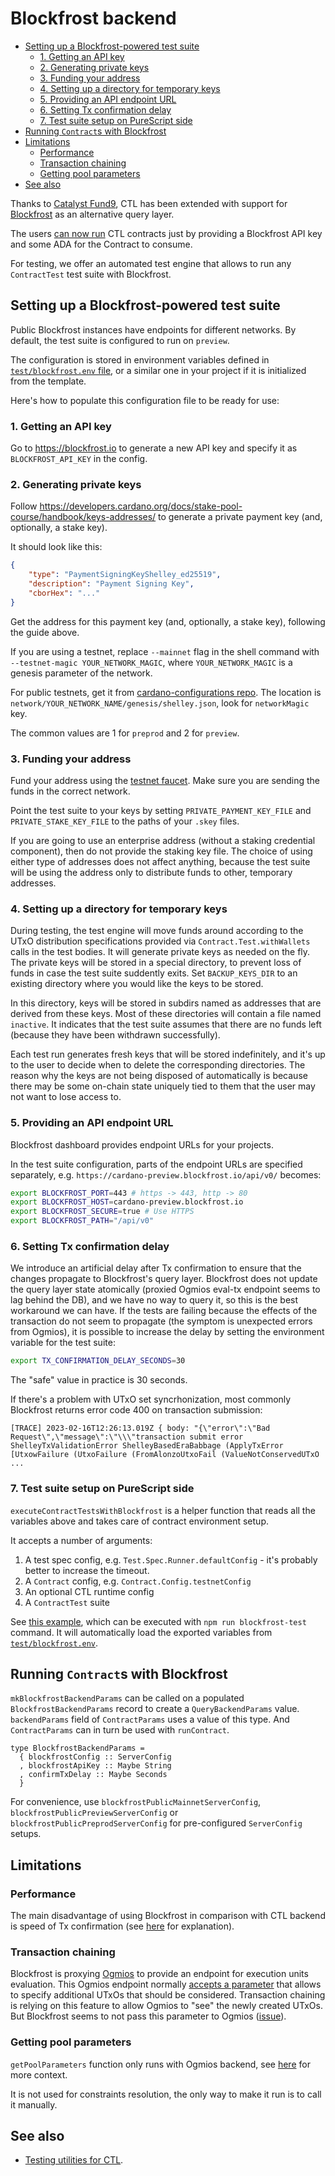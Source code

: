 # Blockfrost backend

<!-- START doctoc generated TOC please keep comment here to allow auto update -->
<!-- DON'T EDIT THIS SECTION, INSTEAD RE-RUN doctoc TO UPDATE -->

- [Setting up a Blockfrost-powered test suite](#setting-up-a-blockfrost-powered-test-suite)
  - [1. Getting an API key](#1-getting-an-api-key)
  - [2. Generating private keys](#2-generating-private-keys)
  - [3. Funding your address](#3-funding-your-address)
  - [4. Setting up a directory for temporary keys](#4-setting-up-a-directory-for-temporary-keys)
  - [5. Providing an API endpoint URL](#5-providing-an-api-endpoint-url)
  - [6. Setting Tx confirmation delay](#6-setting-tx-confirmation-delay)
  - [7. Test suite setup on PureScript side](#7-test-suite-setup-on-purescript-side)
- [Running `Contract`s with Blockfrost](#running-contracts-with-blockfrost)
- [Limitations](#limitations)
  - [Performance](#performance)
  - [Transaction chaining](#transaction-chaining)
  - [Getting pool parameters](#getting-pool-parameters)
- [See also](#see-also)

<!-- END doctoc generated TOC please keep comment here to allow auto update -->

Thanks to [Catalyst Fund9](https://cardano.ideascale.com/c/idea/420791), CTL has been extended with support for [Blockfrost](https://blockfrost.io/) as an alternative query layer.

The users [can now run](#running-contracts-with-blockfrost) CTL contracts just by providing a Blockfrost API key and some ADA for the Contract to consume.

For testing, we offer an automated test engine that allows to run any `ContractTest` test suite with Blockfrost.

## Setting up a Blockfrost-powered test suite

Public Blockfrost instances have endpoints for different networks. By default, the test suite is configured to run on `preview`.

The configuration is stored in environment variables defined in [`test/blockfrost.env` file](../test/blockfrost.env), or a similar one in your project if it is initialized from the template.

Here's how to populate this configuration file to be ready for use:

### 1. Getting an API key

Go to https://blockfrost.io to generate a new API key and specify it as `BLOCKFROST_API_KEY` in the config.

### 2. Generating private keys

Follow https://developers.cardano.org/docs/stake-pool-course/handbook/keys-addresses/ to generate a private payment key (and, optionally, a stake key).

It should look like this:

```json
{
    "type": "PaymentSigningKeyShelley_ed25519",
    "description": "Payment Signing Key",
    "cborHex": "..."
}
```

Get the address for this payment key (and, optionally, a stake key), following the guide above.

If you are using a testnet, replace `--mainnet` flag in the shell command with
`--testnet-magic YOUR_NETWORK_MAGIC`, where `YOUR_NETWORK_MAGIC` is a genesis
parameter of the network.

For public testnets, get it from [cardano-configurations repo](https://github.com/input-output-hk/cardano-configurations). The location is `network/YOUR_NETWORK_NAME/genesis/shelley.json`, look for `networkMagic` key.

The common values are 1 for `preprod` and 2 for `preview`.

### 3. Funding your address

Fund your address using the [testnet faucet](https://docs.cardano.org/cardano-testnet/tools/faucet). Make sure you are sending the funds in the correct network.

Point the test suite to your keys by setting `PRIVATE_PAYMENT_KEY_FILE` and `PRIVATE_STAKE_KEY_FILE` to the paths of your `.skey` files.

If you are going to use an enterprise address (without a staking credential component), then do not provide the staking key file. The choice of using either type of addresses does not affect anything, because the test suite will be using the address only to distribute funds to other, temporary addresses.

### 4. Setting up a directory for temporary keys

During testing, the test engine will move funds around according to the UTxO distribution specifications provided via `Contract.Test.withWallets` calls in the test bodies. It will generate private keys as needed on the fly. The private keys will be stored in a special directory, to prevent loss of funds in case the test suite suddently exits. Set `BACKUP_KEYS_DIR` to an existing directory where you would like the keys to be stored.

In this directory, keys will be stored in subdirs named as addresses that are derived from these keys. Most of these directories will contain a file named `inactive`. It indicates that the test suite assumes that there are no funds left (because they have been withdrawn successfully).

Each test run generates fresh keys that will be stored indefinitely, and it's up to the user to decide when to delete the corresponding directories. The reason why the keys are not being disposed of automatically is because there may be some on-chain state uniquely tied to them that the user may not want to lose access to.

### 5. Providing an API endpoint URL

Blockfrost dashboard provides endpoint URLs for your projects.

In the test suite configuration, parts of the endpoint URLs are specified separately, e.g. `https://cardano-preview.blockfrost.io/api/v0/` becomes:

```bash
export BLOCKFROST_PORT=443 # https -> 443, http -> 80
export BLOCKFROST_HOST=cardano-preview.blockfrost.io
export BLOCKFROST_SECURE=true # Use HTTPS
export BLOCKFROST_PATH="/api/v0"
```

### 6. Setting Tx confirmation delay

We introduce an artificial delay after Tx confirmation to ensure that the changes propagate to Blockfrost's query layer.
Blockfrost does not update the query layer state atomically (proxied Ogmios eval-tx endpoint seems to lag behind the DB), and we have no way to query it, so this is the best workaround we can have.
If the tests are failing because the effects of the transaction do not seem to propagate (the symptom is unexpected errors from Ogmios), it is possible to increase the delay by setting the environment variable for the test suite:

```bash
export TX_CONFIRMATION_DELAY_SECONDS=30
```

The "safe" value in practice is 30 seconds.

If there's a problem with UTxO set syncrhonization, most commonly Blockfrost returns error code 400 on transaction submission:

```
[TRACE] 2023-02-16T12:26:13.019Z { body: "{\"error\":\"Bad Request\",\"message\":\"\\\"transaction submit error ShelleyTxValidationError ShelleyBasedEraBabbage (ApplyTxError [UtxowFailure (UtxoFailure (FromAlonzoUtxoFail (ValueNotConservedUTxO ...
```

### 7. Test suite setup on PureScript side

`executeContractTestsWithBlockfrost` is a helper function that reads all the variables above and takes care of contract environment setup.

It accepts a number of arguments:

1. A test spec config, e.g. `Test.Spec.Runner.defaultConfig` - it's probably better to increase the timeout.
2. A `Contract` config, e.g. `Contract.Config.testnetConfig`
3. An optional CTL runtime config
4. A `ContractTest` suite

See [this example](../test/Blockfrost/Contract.purs), which can be executed with `npm run blockfrost-test` command. It will automatically load the exported variables from [`test/blockfrost.env`](../test/blockfrost.env).

## Running `Contract`s with Blockfrost

`mkBlockfrostBackendParams` can be called on a populated `BlockfrostBackendParams` record to create a `QueryBackendParams` value. `backendParams` field of `ContractParams` uses a value of this type. And `ContractParams` can in turn be used with `runContract`.

```
type BlockfrostBackendParams =
  { blockfrostConfig :: ServerConfig
  , blockfrostApiKey :: Maybe String
  , confirmTxDelay :: Maybe Seconds
  }
```

For convenience, use `blockfrostPublicMainnetServerConfig`, `blockfrostPublicPreviewServerConfig` or `blockfrostPublicPreprodServerConfig` for pre-configured `ServerConfig` setups.

## Limitations

### Performance

The main disadvantage of using Blockfrost in comparison with CTL backend is speed of Tx confirmation (see [here](#6-setting-tx-confirmation-delay) for explanation).

### Transaction chaining

Blockfrost is proxying [Ogmios](https://ogmios.dev) to provide an endpoint for execution units evaluation. This Ogmios endpoint normally [accepts a parameter](https://ogmios.dev/mini-protocols/local-tx-submission/#additional-utxo-set) that allows to specify additional UTxOs that should be considered. Transaction chaining is relying on this feature to allow Ogmios to "see" the newly created UTxOs. But Blockfrost seems to not pass this parameter to Ogmios ([issue](https://github.com/blockfrost/blockfrost-backend-ryo/issues/85)).

### Getting pool parameters

`getPoolParameters` function only runs with Ogmios backend, see [here](https://github.com/blockfrost/blockfrost-backend-ryo/issues/82) for more context.

It is not used for constraints resolution, the only way to make it run is to call it manually.

## See also

- [Testing utilities for CTL](./test-utils.md).
